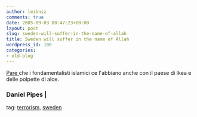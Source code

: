```yaml
---
author: leibniz
comments: true
date: 2005-09-03 08:47:23+00:00
layout: post
slug: sweden-will-suffer-in-the-name-of-allah
title: Sweden will suffer in the name of Allah
wordpress_id: 100
categories:
- old-blog
---
```


[Pare ](http://www.danielpipes.org/blog/507)che i fondamentalisti islamici ce l'abbiano anche con il paese di Ikea e delle polpette di alce.  



### Daniel Pipes |
tag: [terrorism](http://www.technorati.com/tags/terrorism), [sweden](http://www.technorati.com/tags/sweden)

